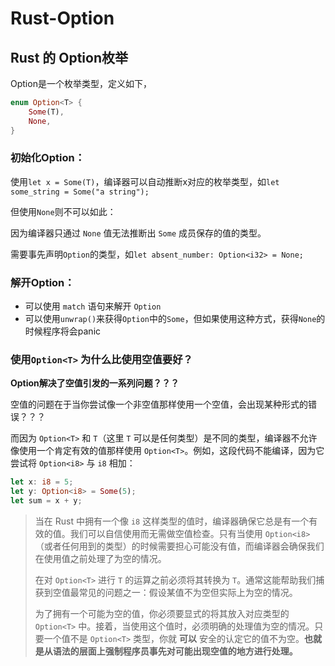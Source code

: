 # Rust-Option

## Rust 的 Option枚举

Option是一个枚举类型，定义如下，

```rust
enum Option<T> {
    Some(T),
    None,
}
```

### 初始化Option：

使用`let x = Some(T)`，编译器可以自动推断x对应的枚举类型，如`let some_string = Some("a string");`

但使用`None`则不可以如此：

因为编译器只通过 `None` 值无法推断出 `Some` 成员保存的值的类型。

需要事先声明`Option`的类型，如`let absent_number: Option<i32> = None;`



### 解开Option：

- 可以使用 `match` 语句来解开 `Option`
- 可以使用`unwrap()`来获得`Option`中的`Some`，但如果使用这种方式，获得`None`的时候程序将会panic



### 使用`Option<T>` 为什么比使用空值要好？

**Option解决了空值引发的一系列问题？？？**

空值的问题在于当你尝试像一个非空值那样使用一个空值，会出现某种形式的错误？？？

而因为 `Option<T>` 和 `T`（这里 `T` 可以是任何类型）是不同的类型，编译器不允许像使用一个肯定有效的值那样使用 `Option<T>`。例如，这段代码不能编译，因为它尝试将 `Option<i8>` 与 `i8` 相加：

```rust
let x: i8 = 5;
let y: Option<i8> = Some(5);
let sum = x + y;
```

> 当在 Rust 中拥有一个像 `i8` 这样类型的值时，编译器确保它总是有一个有效的值。我们可以自信使用而无需做空值检查。只有当使用 `Option<i8>`（或者任何用到的类型）的时候需要担心可能没有值，而编译器会确保我们在使用值之前处理了为空的情况。
>
> 在对 `Option<T>` 进行 `T` 的运算之前必须将其转换为 `T`。通常这能帮助我们捕获到空值最常见的问题之一：假设某值不为空但实际上为空的情况。
>
> 为了拥有一个可能为空的值，你必须要显式的将其放入对应类型的 `Option<T>` 中。接着，当使用这个值时，必须明确的处理值为空的情况。只要一个值不是 `Option<T>` 类型，你就 **可以** 安全的认定它的值不为空。**也就是从语法的层面上强制程序员事先对可能出现空值的地方进行处理。**
